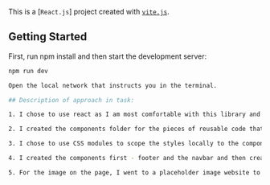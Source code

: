 This is a [`React.js`] project created with [`vite.js`](https://vitejs.dev/guide/).

## Getting Started

First, run npm install and then start the development server:

```bash
npm run dev

Open the local network that instructs you in the terminal.

## Description of approach in task:

1. I chose to use react as I am most comfortable with this library and it would mean a quick development time. I also chose to use Javascript (instead of typescript, which I have been using recently) as it was a small project.

2. I created the components folder for the pieces of reusable code that could be used if this project was extended and a singular home page for the view.

3. I chose to use CSS modules to scope the styles locally to the components and page

4. I created the components first - footer and the navbar and then created the rest of the home page.

5. For the image on the page, I went to a placeholder image website to generate it


```
